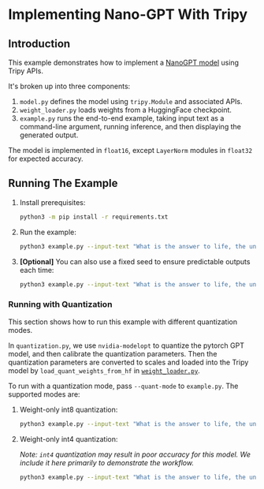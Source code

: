 # Implementing Nano-GPT With Tripy

## Introduction

This example demonstrates how to implement a [NanoGPT model](https://github.com/karpathy/nanoGPT) using Tripy APIs.

It's broken up into three components:

1. `model.py` defines the model using `tripy.Module` and associated APIs.
2. `weight_loader.py` loads weights from a HuggingFace checkpoint.
3. `example.py` runs the end-to-end example, taking input text as a command-line argument,
        running inference, and then displaying the generated output.

The model is implemented in `float16`, except `LayerNorm` modules in `float32`
for expected accuracy.

## Running The Example

1. Install prerequisites:

    ```bash
    python3 -m pip install -r requirements.txt
    ```

2. Run the example:

    ```bash
    python3 example.py --input-text "What is the answer to life, the universe, and everything?"
    ```

3. **[Optional]** You can also use a fixed seed to ensure predictable outputs each time:

    ```bash
    python3 example.py --input-text "What is the answer to life, the universe, and everything?" --seed=0
    ```

    <!--
    Tripy: TEST: EXPECTED_STDOUT Start
    ```
    (?s).*?What is the answer to life, the universe, and everything\? (How can we know what's real\? How can|The answer to the questions that are asked of us)
    ```
    Tripy: TEST: EXPECTED_STDOUT End
    -->

### Running with Quantization

This section shows how to run this example with different quantization modes.

In `quantization.py`, we use `nvidia-modelopt` to quantize the pytorch GPT model, and then calibrate the quantization parameters.
Then the quantization parameters are converted to scales and loaded into the Tripy model by
`load_quant_weights_from_hf` in [`weight_loader.py`](./weight_loader.py).

To run with a quantization mode, pass `--quant-mode` to `example.py`. The supported modes are:

1. Weight-only int8 quantization:

    ```bash
    python3 example.py --input-text "What is the answer to life, the universe, and everything?" --seed=0 --quant-mode int8-weight-only
    ```
    <!--
    Tripy: TEST: EXPECTED_STDOUT Start
    ```
    (?s).*?What is the answer to life, the universe, and everything\? (The answer to the questions that|How is life possible, what is the meaning of|How can)
    ```
    Tripy: TEST: EXPECTED_STDOUT End
    -->

2. Weight-only int4 quantization:

    *Note: `int4` quantization may result in poor accuracy for this model.*
        *We include it here primarily to demonstrate the workflow.*

    ```bash
    python3 example.py --input-text "What is the answer to life, the universe, and everything?" --seed=0 --quant-mode int4-weight-only
    ```
    <!--
    Tripy: TEST: EXPECTED_STDOUT Start
    ```
    (?s).*?What is the answer to life, the universe, and everything\? What is what is what is what is what is
    ```
    Tripy: TEST: EXPECTED_STDOUT End
    -->
